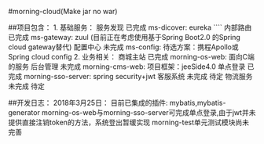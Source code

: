 #morning-cloud(Make jar no war)

##项目包含：
    1. 基础服务：
                 服务发现    已完成    ms-dicover: eureka  ````
                 内部路由    已完成    ms-gateway: zuul (目前正在考虑使用基于Spring Boot2.0 的Spring cloud gateway替代)
                 配置中心    未完成    ms-config: 待选方案：携程Apollo或Spring cloud config
    2. 业务相关：
                 商城主站    已完成    morning-os-web: 面向C端的服务
                 后台管理    未完成    morning-cms-web: 项目框架：jeeSide4.0
                 单点登录    已完成    morning-sso-server: spring security+jwt
                 客服系统    未完成    待定
                 物流服务    未完成    待定
                  
##开发日志：
    2018年3月25日：
                   目前已集成的插件: mybatis,mybatis-generator
                   morning-os-web与morning-sso-server可完成单点登录,由于jwt并未提供直接注销token的方法，系统登出暂缓实现
                   morning-test单元测试模块尚未完善
                   